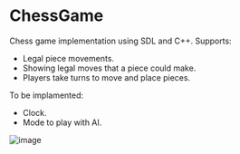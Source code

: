 # ChessGame

Chess game implementation using SDL and C++.
Supports:
- Legal piece movements.
- Showing legal moves that a piece could make.
- Players take turns to move and place pieces.

To be implamented:
- Clock.
- Mode to play with AI.

![image](https://github.com/user-attachments/assets/011fdcaf-d7c4-443a-8447-635d95cf3bb6)
